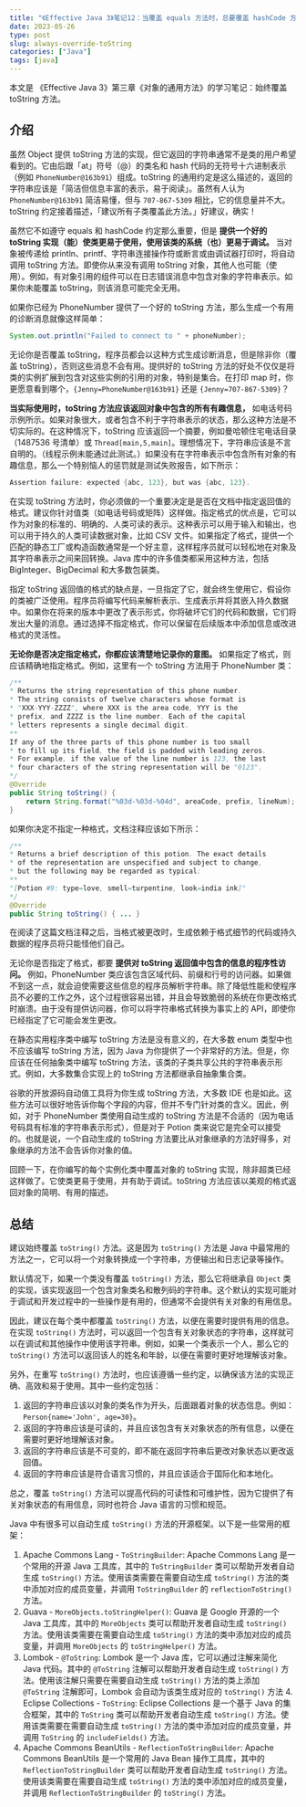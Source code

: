 ```yaml
---
title: "《Effective Java 3》笔记12：当覆盖 equals 方法时，总要覆盖 hashCode 方法"
date: 2023-05-26
type: post
slug: always-override-toString
categories: ["Java"]
tags: [java]
---
```


本文是 《Effective Java 3》第三章《对象的通用方法》的学习笔记：始终覆盖 toString 方法。

## 介绍

虽然 Object 提供 toString 方法的实现，但它返回的字符串通常不是类的用户希望看到的。它由后跟「at」符号（@）的类名和 hash 代码的无符号十六进制表示（例如 `PhoneNumber@163b91`）组成。toString 的通用约定是这么描述的，返回的字符串应该是「简洁但信息丰富的表示，易于阅读」。虽然有人认为 `PhoneNumber@163b91` 简洁易懂，但与 `707-867-5309` 相比，它的信息量并不大。toString 约定接着描述，「建议所有子类覆盖此方法。」好建议，确实！

虽然它不如遵守 equals 和 hashCode 约定那么重要，但是 **提供一个好的 toString 实现（能）使类更易于使用，使用该类的系统（也）更易于调试。** 当对象被传递给 println、printf、字符串连接操作符或断言或由调试器打印时，将自动调用 toString 方法。即使你从来没有调用 toString 对象，其他人也可能（使用）。例如，有对象引用的组件可以在日志错误消息中包含对象的字符串表示。如果你未能覆盖 toString，则该消息可能完全无用。

如果你已经为 PhoneNumber 提供了一个好的 toString 方法，那么生成一个有用的诊断消息就像这样简单：

```java
System.out.println("Failed to connect to " + phoneNumber);
```

无论你是否覆盖 toString，程序员都会以这种方式生成诊断消息，但是除非你（覆盖 toString），否则这些消息不会有用。提供好的 toString 方法的好处不仅仅是将类的实例扩展到包含对这些实例的引用的对象，特别是集合。在打印 map 时，你更愿意看到哪个，`{Jenny=PhoneNumber@163b91}` 还是 `{Jenny=707-867-5309}`？

**当实际使用时，toString 方法应该返回对象中包含的所有有趣信息，** 如电话号码示例所示。如果对象很大，或者包含不利于字符串表示的状态，那么这种方法是不切实际的。在这种情况下，toString 应该返回一个摘要，例如曼哈顿住宅电话目录（1487536 号清单）或 `Thread[main,5,main]`。理想情况下，字符串应该是不言自明的。（线程示例未能通过此测试。）如果没有在字符串表示中包含所有对象的有趣信息，那么一个特别恼人的惩罚就是测试失败报告，如下所示：

```java
Assertion failure: expected {abc, 123}, but was {abc, 123}.
```

在实现 toString 方法时，你必须做的一个重要决定是是否在文档中指定返回值的格式。建议你针对值类（如电话号码或矩阵）这样做。指定格式的优点是，它可以作为对象的标准的、明确的、人类可读的表示。这种表示可以用于输入和输出，也可以用于持久的人类可读数据对象，比如 CSV 文件。如果指定了格式，提供一个匹配的静态工厂或构造函数通常是一个好主意，这样程序员就可以轻松地在对象及其字符串表示之间来回转换。Java 库中的许多值类都采用这种方法，包括 BigInteger、BigDecimal 和大多数包装类。

指定 toString 返回值的格式的缺点是，一旦指定了它，就会终生使用它，假设你的类被广泛使用。程序员将编写代码来解析表示、生成表示并将其嵌入持久数据中。如果你在将来的版本中更改了表示形式，你将破坏它们的代码和数据，它们将发出大量的消息。通过选择不指定格式，你可以保留在后续版本中添加信息或改进格式的灵活性。

**无论你是否决定指定格式，你都应该清楚地记录你的意图。** 如果指定了格式，则应该精确地指定格式。例如，这里有一个 toString 方法用于 PhoneNumber 类：

```java
/**
* Returns the string representation of this phone number.
* The string consists of twelve characters whose format is
* "XXX-YYY-ZZZZ", where XXX is the area code, YYY is the
* prefix, and ZZZZ is the line number. Each of the capital
* letters represents a single decimal digit.
**
If any of the three parts of this phone number is too small
* to fill up its field, the field is padded with leading zeros.
* For example, if the value of the line number is 123, the last
* four characters of the string representation will be "0123".
*/
@Override
public String toString() {
    return String.format("%03d-%03d-%04d", areaCode, prefix, lineNum);
}
```

如果你决定不指定一种格式，文档注释应该如下所示：

```java
/**
* Returns a brief description of this potion. The exact details
* of the representation are unspecified and subject to change,
* but the following may be regarded as typical:
**
"[Potion #9: type=love, smell=turpentine, look=india ink]"
*/
@Override
public String toString() { ... }
```

在阅读了这篇文档注释之后，当格式被更改时，生成依赖于格式细节的代码或持久数据的程序员将只能怪他们自己。

无论你是否指定了格式，都要 **提供对 toString 返回值中包含的信息的程序性访问。** 例如，PhoneNumber 类应该包含区域代码、前缀和行号的访问器。如果做不到这一点，就会迫使需要这些信息的程序员解析字符串。除了降低性能和使程序员不必要的工作之外，这个过程很容易出错，并且会导致脆弱的系统在你更改格式时崩溃。由于没有提供访问器，你可以将字符串格式转换为事实上的 API，即使你已经指定了它可能会发生更改。

在静态实用程序类中编写 toString 方法是没有意义的，在大多数 enum 类型中也不应该编写 toString 方法，因为 Java 为你提供了一个非常好的方法。但是，你应该在任何抽象类中编写 toString 方法，该类的子类共享公共的字符串表示形式。例如，大多数集合实现上的 toString 方法都继承自抽象集合类。

谷歌的开放源码自动值工具将为你生成 toString 方法，大多数 IDE 也是如此。这些方法可以很好地告诉你每个字段的内容，但并不专门针对类的含义。因此，例如，对于 PhoneNumber 类使用自动生成的 toString 方法是不合适的（因为电话号码具有标准的字符串表示形式），但是对于 Potion 类来说它是完全可以接受的。也就是说，一个自动生成的 toString 方法要比从对象继承的方法好得多，对象继承的方法不会告诉你对象的值。

回顾一下，在你编写的每个实例化类中覆盖对象的 toString 实现，除非超类已经这样做了。它使类更易于使用，并有助于调试。toString 方法应该以美观的格式返回对象的简明、有用的描述。

## 总结

建议始终覆盖 `toString()` 方法。这是因为 `toString()` 方法是 Java 中最常用的方法之一，它可以将一个对象转换成一个字符串，方便输出和日志记录等操作。

默认情况下，如果一个类没有覆盖 `toString()` 方法，那么它将继承自 `Object` 类的实现，该实现返回一个包含对象类名和散列码的字符串。这个默认的实现可能对于调试和开发过程中的一些操作是有用的，但通常不会提供有关对象的有用信息。

因此，建议在每个类中都覆盖 `toString()` 方法，以便在需要时提供有用的信息。在实现 `toString()` 方法时，可以返回一个包含有关对象状态的字符串，这样就可以在调试和其他操作中使用该字符串。例如，如果一个类表示一个人，那么它的 `toString()` 方法可以返回该人的姓名和年龄，以便在需要时更好地理解该对象。

另外，在重写 `toString()` 方法时，也应该遵循一些约定，以确保该方法的实现正确、高效和易于使用。其中一些约定包括：

1. 返回的字符串应该以对象的类名作为开头，后面跟着对象的状态信息。例如：`Person{name='John', age=30}`。
2. 返回的字符串应该是可读的，并且应该包含有关对象状态的所有信息，以便在需要时更好地理解该对象。
3. 返回的字符串应该是不可变的，即不能在返回字符串后更改对象状态以更改返回值。
4. 返回的字符串应该是符合语言习惯的，并且应该适合于国际化和本地化。

总之，覆盖 `toString()` 方法可以提高代码的可读性和可维护性，因为它提供了有关对象状态的有用信息，同时也符合 Java 语言的习惯和规范。

Java 中有很多可以自动生成 `toString()` 方法的开源框架。以下是一些常用的框架：

1. Apache Commons Lang - `ToStringBuilder`: Apache Commons Lang 是一个常用的开源 Java 工具库，其中的 `ToStringBuilder` 类可以帮助开发者自动生成 `toString()` 方法。使用该类需要在需要自动生成 `toString()` 方法的类中添加对应的成员变量，并调用 `ToStringBuilder` 的 `reflectionToString()` 方法。
2. Guava - `MoreObjects.toStringHelper()`: Guava 是 Google 开源的一个 Java 工具库，其中的 `MoreObjects` 类可以帮助开发者自动生成 `toString()` 方法。使用该类需要在需要自动生成 `toString()` 方法的类中添加对应的成员变量，并调用 `MoreObjects` 的 `toStringHelper()` 方法。
3. Lombok - `@ToString`: Lombok 是一个 Java 库，它可以通过注解来简化 Java 代码。其中的 `@ToString` 注解可以帮助开发者自动生成 `toString()` 方法。使用该注解只需要在需要自动生成 `toString()` 方法的类上添加 `@ToString` 注解即可，Lombok 会自动为该类生成对应的 `toString()` 方法 4. Eclipse Collections - `ToString`: Eclipse Collections 是一个基于 Java 的集合框架，其中的 `ToString` 类可以帮助开发者自动生成 `toString()` 方法。使用该类需要在需要自动生成 `toString()` 方法的类中添加对应的成员变量，并调用 `ToString` 的 `includeFields()` 方法。
4. Apache Commons BeanUtils - `ReflectionToStringBuilder`: Apache Commons BeanUtils 是一个常用的 Java Bean 操作工具库，其中的 `ReflectionToStringBuilder` 类可以帮助开发者自动生成 `toString()` 方法。使用该类需要在需要自动生成 `toString()` 方法的类中添加对应的成员变量，并调用 `ReflectionToStringBuilder` 的 `toString()` 方法。
